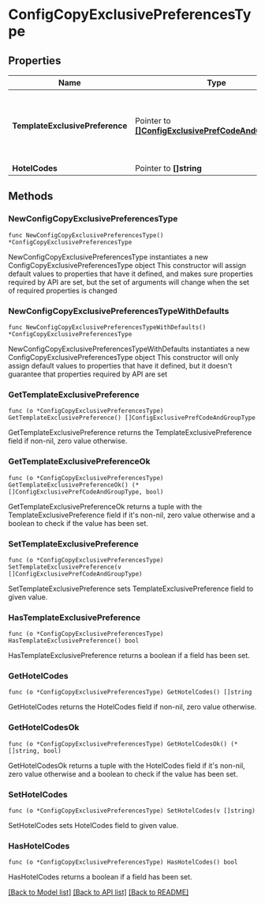# ConfigCopyExclusivePreferencesType

## Properties

Name | Type | Description | Notes
------------ | ------------- | ------------- | -------------
**TemplateExclusivePreference** | Pointer to [**[]ConfigExclusivePrefCodeAndGroupType**](ConfigExclusivePrefCodeAndGroupType.md) | Template Exclusive preference to be copied to the hotel(s). | [optional] 
**HotelCodes** | Pointer to **[]string** |  | [optional] 

## Methods

### NewConfigCopyExclusivePreferencesType

`func NewConfigCopyExclusivePreferencesType() *ConfigCopyExclusivePreferencesType`

NewConfigCopyExclusivePreferencesType instantiates a new ConfigCopyExclusivePreferencesType object
This constructor will assign default values to properties that have it defined,
and makes sure properties required by API are set, but the set of arguments
will change when the set of required properties is changed

### NewConfigCopyExclusivePreferencesTypeWithDefaults

`func NewConfigCopyExclusivePreferencesTypeWithDefaults() *ConfigCopyExclusivePreferencesType`

NewConfigCopyExclusivePreferencesTypeWithDefaults instantiates a new ConfigCopyExclusivePreferencesType object
This constructor will only assign default values to properties that have it defined,
but it doesn't guarantee that properties required by API are set

### GetTemplateExclusivePreference

`func (o *ConfigCopyExclusivePreferencesType) GetTemplateExclusivePreference() []ConfigExclusivePrefCodeAndGroupType`

GetTemplateExclusivePreference returns the TemplateExclusivePreference field if non-nil, zero value otherwise.

### GetTemplateExclusivePreferenceOk

`func (o *ConfigCopyExclusivePreferencesType) GetTemplateExclusivePreferenceOk() (*[]ConfigExclusivePrefCodeAndGroupType, bool)`

GetTemplateExclusivePreferenceOk returns a tuple with the TemplateExclusivePreference field if it's non-nil, zero value otherwise
and a boolean to check if the value has been set.

### SetTemplateExclusivePreference

`func (o *ConfigCopyExclusivePreferencesType) SetTemplateExclusivePreference(v []ConfigExclusivePrefCodeAndGroupType)`

SetTemplateExclusivePreference sets TemplateExclusivePreference field to given value.

### HasTemplateExclusivePreference

`func (o *ConfigCopyExclusivePreferencesType) HasTemplateExclusivePreference() bool`

HasTemplateExclusivePreference returns a boolean if a field has been set.

### GetHotelCodes

`func (o *ConfigCopyExclusivePreferencesType) GetHotelCodes() []string`

GetHotelCodes returns the HotelCodes field if non-nil, zero value otherwise.

### GetHotelCodesOk

`func (o *ConfigCopyExclusivePreferencesType) GetHotelCodesOk() (*[]string, bool)`

GetHotelCodesOk returns a tuple with the HotelCodes field if it's non-nil, zero value otherwise
and a boolean to check if the value has been set.

### SetHotelCodes

`func (o *ConfigCopyExclusivePreferencesType) SetHotelCodes(v []string)`

SetHotelCodes sets HotelCodes field to given value.

### HasHotelCodes

`func (o *ConfigCopyExclusivePreferencesType) HasHotelCodes() bool`

HasHotelCodes returns a boolean if a field has been set.


[[Back to Model list]](../README.md#documentation-for-models) [[Back to API list]](../README.md#documentation-for-api-endpoints) [[Back to README]](../README.md)


